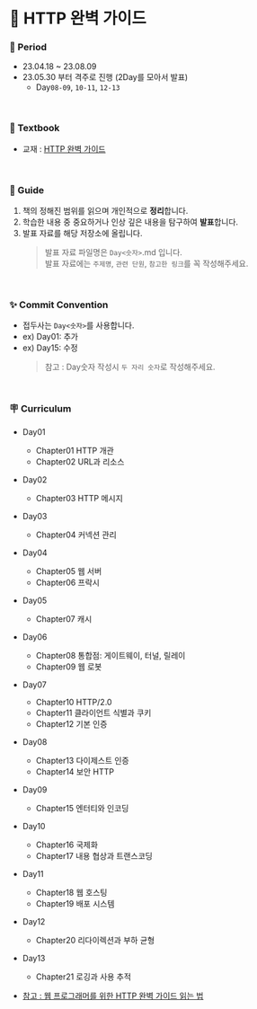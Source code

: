 # 📖 HTTP 완벽 가이드

### 📅 Period

- 23.04.18 ~ 23.08.09
- 23.05.30 부터 격주로 진행 (2Day를 모아서 발표)
  - Day`08-09`, `10-11`, `12-13`

<br />

### 📔 Textbook

- 교재 : [HTTP 완벽 가이드](http://www.yes24.com/Product/Goods/15381085)

<br />

### 📌 Guide

1. 책의 정해진 범위를 읽으며 개인적으로 **정리**합니다.
2. 학습한 내용 중 중요하거나 인상 깊은 내용을 탐구하여 **발표**합니다.
3. 발표 자료를 해당 저장소에 올립니다.
   > 발표 자료 파일명은 `Day<숫자>`.md 입니다.   
   > 발표 자료에는 `주제명`, `관련 단원`, `참고한 링크`를 꼭 작성해주세요.

<br />

### ✨ Commit Convention

- 접두사는 `Day<숫자>`를 사용합니다.
- ex) Day01: 추가
- ex) Day15: 수정
   > 참고 : Day숫자 작성시 `두 자리 숫자`로 작성해주세요.

<br />

### 🪧 Curriculum

- Day01
  - Chapter01 HTTP 개관
  - Chapter02 URL과 리소스
- Day02
  - Chapter03 HTTP 메시지
- Day03
  - Chapter04 커넥션 관리
- Day04
  - Chapter05 웹 서버
  - Chapter06 프락시
- Day05
  - Chapter07 캐시
- Day06
  - Chapter08 통합점: 게이트웨이, 터널, 릴레이
  - Chapter09 웹 로봇
- Day07
  - Chapter10 HTTP/2.0
  - Chapter11 클라이언트 식별과 쿠키
  - Chapter12 기본 인증
- Day08
  - Chapter13 다이제스트 인증
  - Chapter14 보안 HTTP
- Day09
  - Chapter15 엔터티와 인코딩
- Day10
  - Chapter16 국제화
  - Chapter17 내용 협상과 트랜스코딩
- Day11
  - Chapter18 웹 호스팅
  - Chapter19 배포 시스템
- Day12
  - Chapter20 리다이렉션과 부하 균형
- Day13
  - Chapter21 로깅과 사용 추적
- [참고 : 웹 프로그래머를 위한 HTTP 완벽 가이드 읽는 법](https://blog.npcode.com/2015/06/07/웹-프로그래머를-위한-http-완벽-가이드-읽는-법/)

  <br />
